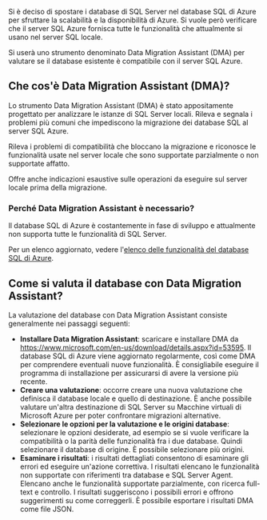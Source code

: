 Si è deciso di spostare i database di SQL Server nel database SQL di Azure per sfruttare la scalabilità e la disponibilità di Azure. Si vuole però verificare che il server SQL Azure fornisca tutte le funzionalità che attualmente si usano nel server SQL locale.

Si userà uno strumento denominato Data Migration Assistant (DMA) per valutare se il database esistente è compatibile con il server SQL Azure.

## <a name="what-is-the-data-migration-assistant-dma"></a>Che cos'è Data Migration Assistant (DMA)?

Lo strumento Data Migration Assistant (DMA) è stato appositamente progettato per analizzare le istanze di SQL Server locali. Rileva e segnala i problemi più comuni che impediscono la migrazione dei database SQL al server SQL Azure.

Rileva i problemi di compatibilità che bloccano la migrazione e riconosce le funzionalità usate nel server locale che sono supportate parzialmente o non supportate affatto.

Offre anche indicazioni esaustive sulle operazioni da eseguire sul server locale prima della migrazione.

### <a name="why-do-you-need-data-migration-assistant"></a>Perché Data Migration Assistant è necessario?

Il database SQL di Azure è costantemente in fase di sviluppo e attualmente non supporta tutte le funzionalità di SQL Server.

Per un elenco aggiornato, vedere l'[elenco delle funzionalità del database SQL di Azure](https://docs.microsoft.com/en-us/azure/sql-database/sql-database-features).

## <a name="how-to-assess-your-database-using-data-migration-assistant"></a>Come si valuta il database con Data Migration Assistant?

La valutazione del database con Data Migration Assistant consiste generalmente nei passaggi seguenti:

- **Installare Data Migration Assistant**: scaricare e installare DMA da https://www.microsoft.com/en-us/download/details.aspx?id=53595. Il database SQL di Azure viene aggiornato regolarmente, così come DMA per comprendere eventuali nuove funzionalità. È consigliabile eseguire il programma di installazione per assicurarsi di avere la versione più recente.
- **Creare una valutazione**: occorre creare una nuova valutazione che definisca il database locale e quello di destinazione. È anche possibile valutare un'altra destinazione di SQL Server su Macchine virtuali di Microsoft Azure per poter confrontare migrazioni alternative.
- **Selezionare le opzioni per la valutazione e le origini database**: selezionare le opzioni desiderate, ad esempio se si vuole verificare la compatibilità o la parità delle funzionalità fra i due database. Quindi selezionare il database di origine. È possibile selezionare più origini.
- **Esaminare i risultati**: i risultati dettagliati consentono di esaminare gli errori ed eseguire un'azione correttiva. I risultati elencano le funzionalità non supportate con riferimenti tra database e SQL Server Agent. Elencano anche le funzionalità supportate parzialmente, con ricerca full-text e controllo. I risultati suggeriscono i possibili errori e offrono suggerimenti su come correggerli. È possibile esportare i risultati DMA come file JSON.
